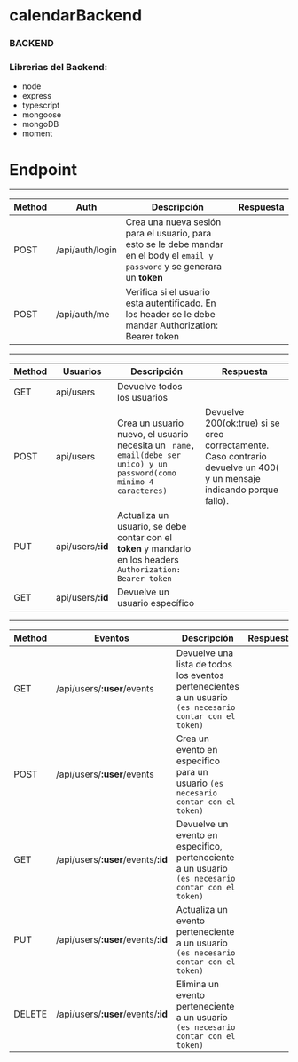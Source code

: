 # calendarBackend

### BACKEND

### Librerias del Backend:

- node
- express
- typescript
- mongoose
- mongoDB
- moment

# Endpoint
----------


| Method |Auth  | Descripción| Respuesta
|--|--|--| -----|
| POST | /api/auth/login | Crea una nueva sesión para el usuario, para esto se le debe mandar en el body  el `email y password` y se generara un **token**  |
| POST | /api/auth/me | Verifica si el usuario esta autentificado. En los header se le debe mandar Authorization: Bearer token |

----
|         Method       |  Usuarios | Descripción  | Respuesta  | 
|----------------|-------------------------------|-----------------------------|------
|GET        |api/users     |Devuelve todos los usuarios |  |
|POST       | api/users         | Crea un usuario nuevo, el usuario necesita un ` name, email(debe ser unico) y un password(como minimo 4 caracteres)`    |Devuelve 200(ok:true) si se creo correctamente. Caso contrario   devuelve un 400( y un mensaje indicando porque fallo).  
|PUT        |api/users/**:id**        |Actualiza un usuario, se debe contar con el **token** y mandarlo en los headers  ```Authorization: Bearer token ```   | 
|GET        |api/users/**:id**        |Devuelve un usuario específico |

----------


| Method |Eventos  | Descripción| Respuesta
|--|--|--| -----|
| GET | /api/users/**:user**/events | Devuelve  una lista de todos los eventos pertenecientes a un usuario `(es necesario contar con el token)` |
| POST | /api/users/**:user**/events | Crea un evento en especifico para un usuario `(es necesario contar con el token)`  |
| GET | /api/users/**:user**/events/**:id** | Devuelve un evento en especifico,  perteneciente a un usuario `(es necesario contar con el token)` |
| PUT | /api/users/**:user**/events/**:id** | Actualiza un evento perteneciente a un usuario `(es necesario contar con el token)` |
| DELETE | /api/users/**:user**/events/**:id** | Elimina un evento perteneciente a un usuario `(es necesario contar con el token)` |
